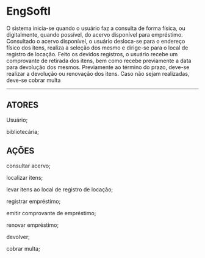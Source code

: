 # EngSoftI

 O sistema inicia-se quando o usuário faz a consulta de forma física, ou digitalmente, quando possível, do acervo disponível para empréstimo. Consultado o acervo disponível, o usuário desloca-se para o endereço físico dos itens, realiza a seleção dos mesmo e dirige-se para o local de registro de locação.
	Feito os devidos registros, o usuário recebe um comprovante de retirada dos itens, bem como recebe previamente a data para devolução dos mesmos.
	Previamente ao término do prazo, deve-se realizar a devolução ou renovação dos itens. Caso não sejam realizadas, deve-se cobrar multa
_________________________________________________________________________

## ATORES

Usuário;

bibliotecária;

## AÇÕES

consultar acervo;

localizar itens;

levar itens ao local de registro de locação;

registrar empréstimo;

emitir comprovante de empréstimo;

renovar empréstimo;

devolver;

cobrar multa;





